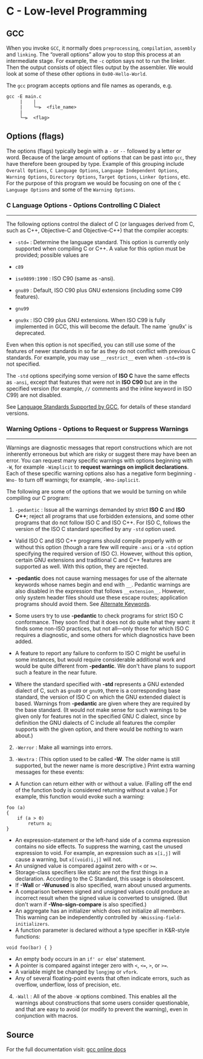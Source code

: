 # C - Low-level Programming

## GCC
When you invoke `GCC`, it normally does `preprocessing`, `compilation`, `assembly` and `linking`. The “overall options” allow you to stop this process at an intermediate stage. For example, the `-c` option says not to run the linker. Then the output consists of object files output by the assembler. We would look at some of these other options in `0x00-Hello-World`.

The `gcc` program accepts options and file names as operands, e.g.

```
gcc -E main.c
     |    |
     |    └─⫸  <file_name>
     |
     └─⫸  <flag>
```

## Options (flags)
The options (flags) typically begin with a `-` or `--` followed by a letter or word. Because of the large amount of options that can be past into `gcc`, they have therefore been grouped by type. Example of this grouping include `Overall Options`, `C Language Options`, `Language Independent Options`, `Warning Options`, `Directory Options`, `Target Options`, `Linker Options`, etc. For the purpose of this program we would be focusing on one of the `C Language Options` and some of the `Warning Options`.

### C Language Options - Options Controlling C Dialect

---

The following options control the dialect of C (or languages derived from C, such as C++, Objective-C and Objective-C++) that the compiler accepts:

- `-std=`
: Determine the language standard. This option is currently only supported when compiling C or C++. A value for this option must be provided; possible values are

- `c89`
- `iso9899:1990`
: ISO C90 (same as -ansi).
- `gnu89`
: Default, ISO C90 plus GNU extensions (including some C99 features).
- `gnu99`
- `gnu9x`
: ISO C99 plus GNU extensions. When ISO C99 is fully implemented in GCC, this will become the default. The name `gnu9x' is deprecated.

Even when this option is not specified, you can still use some of the features of newer standards in so far as they do not conflict with previous C standards. For example, you may use `__restrict__` even when `-std=c99` is not specified.

The `-std` options specifying some version of **ISO C** have the same effects as `-ansi`, except that features that were not in **ISO C90** but are in the specified version (for example, `//` comments and the inline keyword in ISO C99) are not disabled.

See [Language Standards Supported by GCC](https://gcc.gnu.org/onlinedocs/gcc-4.1.2/gcc/Standards.html#Standards), for details of these standard versions.

### Warning Options - Options to Request or Suppress Warnings
---
Warnings are diagnostic messages that report constructions which are not inherently erroneous but which are risky or suggest there may have been an error. You can request many specific warnings with options beginning with `-W`, for example `-Wimplicit` to **request warnings on implicit declarations**. Each of these specific warning options also has a negative form beginning `-Wno-` to turn off warnings; for example, `-Wno-implicit`.

The following are some of the options that we would be turning on while compiling our C program:

1. `-pedantic`
: Issue all the warnings demanded by strict **ISO C** and **ISO C++**; reject all programs that use forbidden extensions, and some other programs that do not follow ISO C and ISO C++. For ISO C, follows the version of the ISO C standard specified by any `-std` option used.

- Valid ISO C and ISO C++ programs should compile properly with or without this option (though a rare few will require `-ansi` or a `-std` option specifying the required version of ISO C). However, without this option, certain GNU extensions and traditional C and C++ features are supported as well. With this option, they are rejected.

- **-pedantic** does not cause warning messages for use of the alternate keywords whose names begin and end with `__`. Pedantic warnings are also disabled in the expression that follows `__extension__`. However, only system header files should use these escape routes; application programs should avoid them. See [Alternate Keywords](https://gcc.gnu.org/onlinedocs/gcc-4.1.2/gcc/Alternate-Keywords.html#Alternate-Keywords).

- Some users try to use **-pedantic** to check programs for strict ISO C conformance. They soon find that it does not do quite what they want: it finds some non-ISO practices, but not all—only those for which ISO C requires a diagnostic, and some others for which diagnostics have been added.

- A feature to report any failure to conform to ISO C might be useful in some instances, but would require considerable additional work and would be quite different from **-pedantic**. We don't have plans to support such a feature in the near future.

- Where the standard specified with **-std** represents a GNU extended dialect of C, such as `gnu89` or `gnu99`, there is a corresponding base standard, the version of ISO C on which the GNU extended dialect is based. Warnings from **-pedantic** are given where they are required by the base standard. (It would not make sense for such warnings to be given only for features not in the specified GNU C dialect, since by definition the GNU dialects of C include all features the compiler supports with the given option, and there would be nothing to warn about.)

2. `-Werror`
: Make all warnings into errors.

3. `-Wextra`
: (This option used to be called **-W**. The older name is still supported, but the newer name is more descriptive.) Print extra warning messages for these events:
- A function can return either with or without a value. (Falling off the end of the function body is considered returning without a value.) For example, this function would evoke such a warning:
```
foo (a)
{
	if (a > 0)
		return a;
}
```
- An expression-statement or the left-hand side of a comma expression contains no side effects. To suppress the warning, cast the unused expression to void. For example, an expression such as `x[i,j]` will cause a warning, but `x[(void)i,j]` will not.
- An unsigned value is compared against zero with `<` or `>=`.
- Storage-class specifiers like static are not the first things in a declaration. According to the C Standard, this usage is obsolescent.
- If **-Wall** or **-Wunused** is also specified, warn about unused arguments.
- A comparison between signed and unsigned values could produce an incorrect result when the signed value is converted to unsigned. (But don't warn if **-Wno-sign-compare** is also specified.)
- An aggregate has an initializer which does not initialize all members. This warning can be independently controlled by `-Wmissing-field-initializers`.
- A function parameter is declared without a type specifier in K&R-style functions:
```
void foo(bar) { }
```          
- An empty body occurs in an `if' or `else' statement.
- A pointer is compared against integer zero with `<`, `<=`, `>`, or `>=`.
- A variable might be changed by `longjmp` or `vfork`.
- Any of several floating-point events that often indicate errors, such as overflow, underflow, loss of precision, etc.

4. `-Wall`
: All of the above `-W` options combined. This enables all the warnings about constructions that some users consider questionable, and that are easy to avoid (or modify to prevent the warning), even in conjunction with macros.

## Source
For the full documentation visit: [gcc online docs](https://gcc.gnu.org/onlinedocs/gcc-4.1.2/gcc/Invoking-GCC.html#Invoking-GCC)

